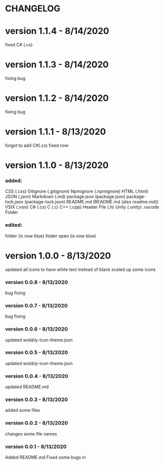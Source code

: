 # CHANGELOG

# version 1.1.4 - 8/14/2020 
fixed C# (.cs)

# version 1.1.3 - 8/14/2020
fixing bug

# version 1.1.2 - 8/14/2020
fixing bug

# version 1.1.1 - 8/13/2020
forgot to add C#(.cs) fixed now

# version 1.1.0 - 8/13/2020
### added:
CSS (.css)
Gitignore (.gitignore)
Npmignore (.npmignore)
HTML (.html)
JSON (.json)
Markdown (.md)
package.json (package.json)
package-lock.json (package-lock.json)
README.md (README.md (also readme.md))
VSIX (.vsix)
C# (.cs)
C (.c)
C++ (.cpp)
Header File (.h)
Unity (.unity)
.vscode Folder

### edited: 
folder (is now blue)
folder open (is now blue)

# version 1.0.0 - 8/13/2020
updated all icons to have white text instead of black
scaled up some icons

### version 0.0.8 - 8/13/2020
bug fixing

### version 0.0.7 - 8/13/2020
bug fixing

### version 0.0.6 - 8/13/2020
updated wobbly-icon-theme.json

### version 0.0.5 - 8/13/2020
updated wobbly-icon-theme.json

### version 0.0.4 - 8/13/2020
updated README.md

### version 0.0.3 - 8/13/2020
added some files

### version 0.0.2 - 8/13/2020
changes some file names

### version 0.0.1 - 8/13/2020
Added README.md
Fixed some bugs in